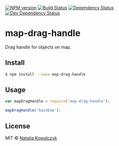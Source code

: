 [![NPM version][npm-image]][npm-url]
[![Build Status][travis-image]][travis-url]
[![Dependency Status][deps-image]][deps-url]
[![Dev Dependency Status][deps-dev-image]][deps-dev-url]

# map-drag-handle

Drag handle for objects on map.

## Install

```sh
$ npm install --save map-drag-handle
```

## Usage

```js
var mapDragHandle = require('map-drag-handle');

mapDragHandle('Rainbow');
```

## License

MIT © [Natalia Kowalczyk](https://melitele.me)

[npm-image]: https://img.shields.io/npm/v/map-drag-handle.svg
[npm-url]: https://npmjs.org/package/map-drag-handle

[travis-url]: https://travis-ci.org/furkot/map-drag-handle
[travis-image]: https://img.shields.io/travis/furkot/map-drag-handle.svg

[deps-image]: https://img.shields.io/david/furkot/map-drag-handle.svg
[deps-url]: https://david-dm.org/furkot/map-drag-handle

[deps-dev-image]: https://img.shields.io/david/dev/furkot/map-drag-handle.svg
[deps-dev-url]: https://david-dm.org/furkot/map-drag-handle?type=dev
